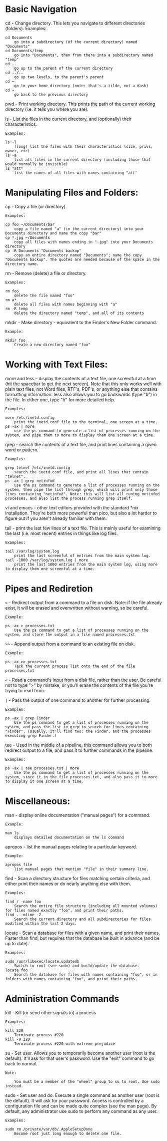 Basic Navigation
================

cd   - Change directory. This lets you navigate to different directories (folders).
    Examples:

    cd Documents
        go into a subdirectory (of the current directory) named "Documents"
    cd Documents/temp
        go into "Documents", then from there into a subdirectory named "temp"
    cd ..
        go up to the parent of the current directory
    cd ../..
        go up two levels, to the parent's parent
    cd ~
        go to your home directory (note: that's a tilde, not a dash)
    cd -
        go back to the previous directory 

pwd   - Print working directory. This prints the path of the current working directory (i.e. it tells you where you are).

ls   - List the files in the current directory, and (optionally) their characteristics.

    Examples:

    ls -l
        (long) list the files with their characteristics (size, privs, owner, etc)
    ls -a
        list all files in the current directory (including those that would normally be invisible)
    ls *att*
        list the names of all files with names containing "att" 
        
Manipulating Files and Folders:
===============================

cp   - Copy a file (or directory).

    Examples:

    cp foo ~/Documents/bar
        copy a file named "a" (in the current directory) into your Documents directory and name the copy "bar"
    cp *.jpg ~/Documents
        copy all files with names ending in ".jpg" into your Documents directory
    cp -R Documents "Documents backup"
        copy an entire directory named "Documents"; name the copy "Documents backup". The quotes are needed because of the space in the directory name.

rm   - Remove (delete) a file or directory.

    Examples:

    rm foo
        delete the file named "foo"
    rm a*
        delete all files with names beginning with "a"
    rm -R temp
        delete the directory named "temp", and all of its contents 

mkdir   - Make directory - equivalent to the Finder's New Folder command.

    Example:

    mkdir foo
        Create a new directory named "foo" 

Working with Text Files:
========================

more and less   - display the contents of a text file, one screenful at a time (hit the spacebar to get the next screen). Note that this only works well with plain text files, not Word files, RTF's, PDF's, or anything else that contains formatting information. less also allows you to go backwards (type "b") in the file. In either one, type "h" for more detailed help.

    Examples:

    more /etc/inetd.config
        print the inetd.conf file to the terminal, one screen at a time.
    ps -ax | more
        use the ps command to generate a list of processes running on the system, and pipe them to more to display them one screen at a time. 

grep   - search the contents of a text file, and print lines containing a given word or pattern.

    Examples:

    grep telnet /etc/inetd.config
        search the inetd.conf file, and print all lines that contain "telnet".
    ps -ax | grep netinfod
        use the ps command to generate a list of processes running on the system, then pipe the list through grep, which will print only those lines containing "netinfod". Note: this will list all runing netinfod processes, and also list the process running grep itself. 

vi and emacs   - other text editors provided with the standard *nix installation. They're both more powerful than pico, but also a lot harder to figure out if you aren't already familiar with them.

tail   - print the last few lines of a text file. This is mainly useful for examining the last (i.e. most recent) entries in things like log files.

    Examples:

    tail /var/log/system.log
        print the last screenful of entries from the main system log.
    tail -1000 /var/log/system.log | more
        print the last 1000 entries from the main system log, using more to display them one screenful at a time.

Pipes and Rediretion
====================

`` > ``   - Redirect output from a command to a file on disk. Note: if the file already exist, it will be erased and overwritten without warning, so be careful.

    Example:

    ps -ax > processes.txt
        Use the ps command to get a list of processes running on the system, and store the output in a file named processes.txt 

`` >> ``  - Append output from a command to an existing file on disk.

    Example:

    ps -ax >> processes.txt
        Tack the current process list onto the end of the file processes.txt 
 
`` < ``   - Read a command's input from a disk file, rather than the user. Be careful not to type ">" by mistake, or you'll erase the contents of the file you're trying to read from.


`` | ``   - Pass the output of one command to another for further processing.

    Examples:

    ps -ax | grep Finder
        Use the ps command to get a list of processes running on the system, and pass the list to grep to search for lines containing "Finder". (Usually, it'll find two: the Finder, and the processes executing grep Finder.)

tee   - Used in the middle of a pipeline, this command allows you to both redirect output to a file, and pass it to further commands in the pipeline.

    Examples:

    ps -ax | tee processes.txt | more
        Use the ps command to get a list of processes running on the system, store it in the file processes.txt, and also pass it to more to display it one screen at a time.

Miscellaneous:
==============

man   - display online documentation ("manual pages") for a command.

    Example:

    man ls
        displays detailed documentation on the ls command 

apropos   - list the manual pages relating to a particular keyword.

    Example:

    apropos file
        list manual pages that mention "file" in their summary line. 

find   - Scan a directory structure for files matching certain criteria, and either print their names or do nearly anything else with them. 

    Examples:

    find / -name foo
        Search the entire file structure (including all mounted volumes) for files named exactly "foo", and print their paths.
    find . -mtime -2
        Search the current directory and all subdirectories for files modified within the last 2 days. 

locate   - Scan a database for files with a given name, and print their names. Faster than find, but requires that the database be built in advance (and be up to date).

    Examples:

    sudo /usr/libexec/locate.updatedb
        Switch to root (see sudo) and build/update the database. 
    locate foo
        Search the database for files with names containing "foo", or in folders with names containing "foo", and print their paths.

Administration Commands
=======================

kill   - Kill (or send other signals to) a process

    Examples:

    kill 220
        Terminate process #220
    kill -9 220
        Terminate process #220 with extreme prejudice

su   - Set user. Allows you to temporarily become another user (root is the default). It'll ask for that user's password. Use the "exit" command to go back to normal.

    Note:

        You must be a member of the "wheel" group to su to root. Use sudo instead. 

sudo   - Set user and do. Execute a single command as another user (root is the default). It will ask for your password. Access is controlled by a configuration file and can be made quite complex (see the man page). By default, any administrator use sudo to perform any command as any user.

    Examples:

    sudo rm /private/var/db/.AppleSetupDone
        Become root just long enough to delete one file.
